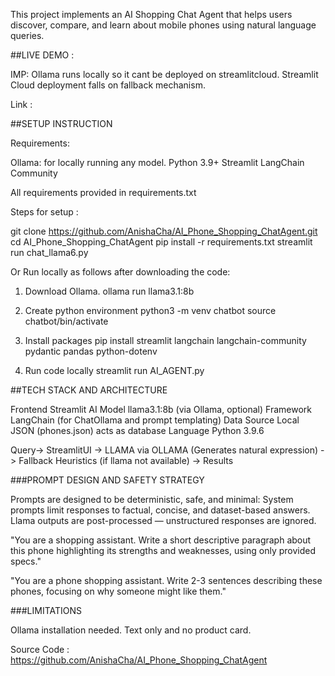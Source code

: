 This project implements an AI Shopping Chat Agent that helps users discover, compare, and learn about mobile phones using natural language queries.

##LIVE DEMO :

IMP: Ollama runs locally so it cant be deployed on streamlitcloud.
Streamlit Cloud deployment falls on fallback mechanism. 

Link : 

##SETUP INSTRUCTION

Requirements:

Ollama: for locally running any model.
Python 3.9+
Streamlit
LangChain Community

All requirements provided in requirements.txt

Steps for setup :

git clone https://github.com/AnishaCha/AI_Phone_Shopping_ChatAgent.git
cd AI_Phone_Shopping_ChatAgent
pip install -r requirements.txt
streamlit run chat_llama6.py

Or Run locally as follows after downloading the code: 

1. Download Ollama.
	ollama run llama3.1:8b

2. Create python environment
	python3 -m venv chatbot
	source chatbot/bin/activate

3. Install packages
	pip install streamlit langchain langchain-community pydantic pandas python-dotenv

4. Run code locally
	streamlit run AI_AGENT.py

##TECH STACK AND ARCHITECTURE

Frontend	Streamlit
AI Model	llama3.1:8b (via Ollama, optional)
Framework	LangChain (for ChatOllama and prompt templating)
Data Source	Local JSON (phones.json) acts as database
Language	Python 3.9.6

Query-> StreamlitUI -> LLAMA via OLLAMA (Generates natural expression) -> Fallback Heuristics (if llama not available) -> Results 

###PROMPT DESIGN AND SAFETY STRATEGY

Prompts are designed to be deterministic, safe, and minimal:
System prompts limit responses to factual, concise, and dataset-based answers.
Llama outputs are post-processed — unstructured responses are ignored.

"You are a shopping assistant. Write a short descriptive paragraph about this phone highlighting its strengths and weaknesses, using only provided specs."

"You are a phone shopping assistant. Write 2-3 sentences describing these phones, focusing on why someone might like them."

###LIMITATIONS

Ollama installation needed.
Text only and no product card.

Source Code : https://github.com/AnishaCha/AI_Phone_Shopping_ChatAgent








